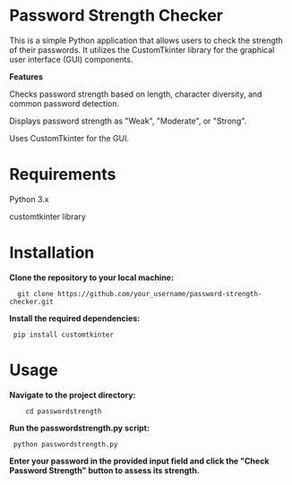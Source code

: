 # Password Strength Checker

This is a simple Python application that allows users to check the strength of their passwords. It utilizes the CustomTkinter library for the graphical user interface (GUI) components.

**Features**

Checks password strength based on length, character diversity, and common password detection.

Displays password strength as "Weak", "Moderate", or "Strong".

Uses CustomTkinter for the GUI.

# Requirements

Python 3.x

customtkinter library

# Installation

**Clone the repository to your local machine:**
```
  git clone https://github.com/your_username/password-strength-checker.git
```
**Install the required dependencies:**
```
 pip install customtkinter
```
# Usage

**Navigate to the project directory:**

```
    cd passwordstrength
```

**Run the passwordstrength.py script:**
```
 python passwordstrength.py
```
**Enter your password in the provided input field and click the "Check Password Strength" button to assess its strength.**
